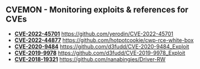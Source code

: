 ## CVEMON - Monitoring exploits & references for CVEs
- **[CVE-2022-45701](https://in.scanfactory.io/cvemon/CVE-2022-45701.html)** https://github.com/yerodin/CVE-2022-45701
- **[CVE-2022-44877](https://in.scanfactory.io/cvemon/CVE-2022-44877.html)** https://github.com/hotpotcookie/cwp-rce-white-box
- **[CVE-2020-9484](https://in.scanfactory.io/cvemon/CVE-2020-9484.html)** https://github.com/d3fudd/CVE-2020-9484_Exploit
- **[CVE-2019-9978](https://in.scanfactory.io/cvemon/CVE-2019-9978.html)** https://github.com/d3fudd/CVE-2019-9978_Exploit
- **[CVE-2018-19321](https://in.scanfactory.io/cvemon/CVE-2018-19321.html)** https://github.com/nanabingies/Driver-RW
